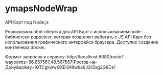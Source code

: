 # ymapsNodeWrap
API Карт под Node.js

Реализована html-обертка для API Карт с использованием node-библиотеки puppeteer, которая позволяет работать с JS API Карт без использования графического интерфейса браузера. Доступно создание контейнера docker.

Формат запросов к сервису: http://localhost:8080/route?waypoints=56.657567,49.567567|Ростов-на-Дону&apikey=IQTCgkwwGXEIGNtwka6J3li5xg2G8Ds1
